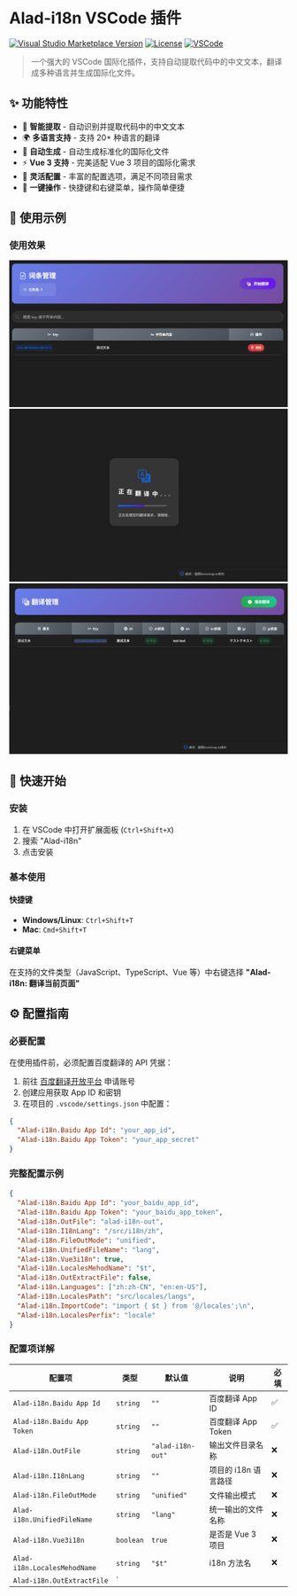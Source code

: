# Alad-i18n VSCode 插件

<a href="https://marketplace.visualstudio.com/items?itemName=rascal-coder1.Alad-i18n" target="__blank"><img src="https://img.shields.io/visual-studio-marketplace/v/rascal-coder1.Alad-i18n.svg?color=4EC5D4&amp;label=VS%20Code%20Marketplace&logo=visual-studio-code" alt="Visual Studio Marketplace Version" /></a>
[![License](https://img.shields.io/badge/license-MIT-green.svg)](LICENSE)
[![VSCode](https://img.shields.io/badge/VSCode-Extension-orange.svg)](https://code.visualstudio.com/)

> 一个强大的 VSCode 国际化插件，支持自动提取代码中的中文文本，翻译成多种语言并生成国际化文件。

## ✨ 功能特性

- 🚀 **智能提取** - 自动识别并提取代码中的中文文本
- 🌍 **多语言支持** - 支持 20+ 种语言的翻译
- 📝 **自动生成** - 自动生成标准化的国际化文件
- ⚡ **Vue 3 支持** - 完美适配 Vue 3 项目的国际化需求
- 🔧 **灵活配置** - 丰富的配置选项，满足不同项目需求
- 🎯 **一键操作** - 快捷键和右键菜单，操作简单便捷

## 📝 使用示例

### 使用效果

![示例1](./images/example_1.png)
![示例2](./images/example_2.png)
![示例3](./images/example_3.png)

## 🚀 快速开始

### 安装

1. 在 VSCode 中打开扩展面板 (`Ctrl+Shift+X`)
2. 搜索 "Alad-i18n"
3. 点击安装

### 基本使用

#### 快捷键

- **Windows/Linux**: `Ctrl+Shift+T`
- **Mac**: `Cmd+Shift+T`

#### 右键菜单

在支持的文件类型（JavaScript、TypeScript、Vue 等）中右键选择 **"Alad-i18n: 翻译当前页面"**

## ⚙️ 配置指南

### 必要配置

在使用插件前，必须配置百度翻译的 API 凭据：

1. 前往 [百度翻译开放平台](https://fanyi-api.baidu.com/) 申请账号
2. 创建应用获取 App ID 和密钥
3. 在项目的 `.vscode/settings.json` 中配置：

```json
{
  "Alad-i18n.Baidu App Id": "your_app_id",
  "Alad-i18n.Baidu App Token": "your_app_secret"
}
```

### 完整配置示例

```json
{
  "Alad-i18n.Baidu App Id": "your_baidu_app_id",
  "Alad-i18n.Baidu App Token": "your_baidu_app_token",
  "Alad-i18n.OutFile": "alad-i18n-out",
  "Alad-i18n.I18nLang": "/src/i18n/zh",
  "Alad-i18n.FileOutMode": "unified",
  "Alad-i18n.UnifiedFileName": "lang",
  "Alad-i18n.Vue3i18n": true,
  "Alad-i18n.LocalesMehodName": "$t",
  "Alad-i18n.OutExtractFile": false,
  "Alad-i18n.Languages": ["zh:zh-CN", "en:en-US"],
  "Alad-i18n.LocalesPath": "src/locales/langs",
  "Alad-i18n.ImportCode": "import { $t } from '@/locales';\n",
  "Alad-i18n.LocalesPerfix": "locale"
}
```

### 配置项详解

| 配置项                       | 类型       | 默认值                                | 说明                 | 必填 |
| ---------------------------- | ---------- | ------------------------------------- | -------------------- | ---- |
| `Alad-i18n.Baidu App Id`     | `string`   | `""`                                  | 百度翻译 App ID      | ✅   |
| `Alad-i18n.Baidu App Token`  | `string`   | `""`                                  | 百度翻译 App Token   | ✅   |
| `Alad-i18n.OutFile`          | `string`   | `"alad-i18n-out"`                     | 输出文件目录名称     | ❌   |
| `Alad-i18n.I18nLang`         | `string`   | `""`                                  | 项目的 i18n 语言路径 | ❌   |
| `Alad-i18n.FileOutMode`      | `string`   | `"unified"`                           | 文件输出模式         | ❌   |
| `Alad-i18n.UnifiedFileName`  | `string`   | `"lang"`                              | 统一输出的文件名称   | ❌   |
| `Alad-i18n.Vue3i18n`         | `boolean`  | `true`                                | 是否是 Vue 3 项目    | ❌   |
| `Alad-i18n.LocalesMehodName` | `string`   | `"$t"`                                | i18n 方法名          | ❌   |
| `Alad-i18n.OutExtractFile`   | `